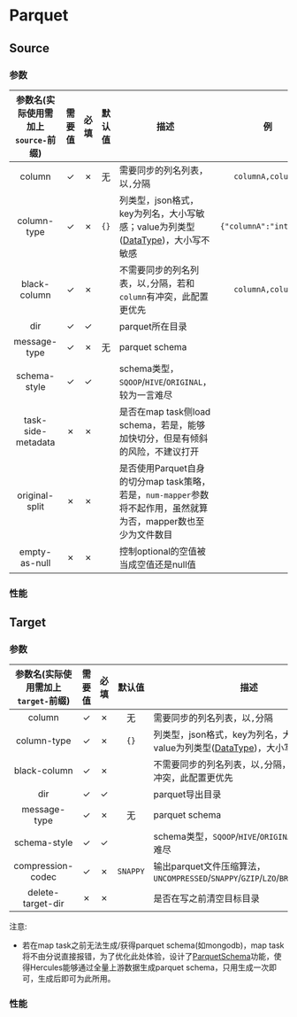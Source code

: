 # Parquet
## Source
### 参数

|参数名(实际使用需加上`source-`前缀)|需要值|必填|默认值|描述|例|
|:---:|:---:|:---:|:---:|---|:---:|
|column|✓|✗|无|需要同步的列名列表，以`,`分隔|`columnA,columnB`|
|column-type|✓|✗|`{}`|列类型，json格式，key为列名，大小写敏感；value为列类型([DataType](../dev/Core.md#DataType))，大小写不敏感|`{"columnA":"integer"}`|
|black-column|✓|✗|` `|不需要同步的列名列表，以`,`分隔，若和`column`有冲突，此配置更优先|`columnA,columnB`|
|dir|✓|✓| |parquet所在目录| |
|message-type|✓|✗|无|parquet schema| |
|schema-style|✓|✓| |schema类型，`SQOOP`/`HIVE`/`ORIGINAL`，较为一言难尽| |
|task-side-metadata|✗|✗| |是否在map task侧load schema，若是，能够加快切分，但是有倾斜的风险，不建议打开| |
|original-split|✗|✗| |是否使用Parquet自身的切分map task策略，若是，`num-mapper`参数将不起作用，虽然就算为否，mapper数也至少为文件数目| |
|empty-as-null|✗|✗| |控制optional的空值被当成空值还是null值| |

### 性能


## Target
### 参数

|参数名(实际使用需加上`target-`前缀)|需要值|必填|默认值|描述|例|
|:---:|:---:|:---:|:---:|---|:---:|
|column|✓|✗|无|需要同步的列名列表，以`,`分隔|`columnA,columnB`|
|column-type|✓|✗|`{}`|列类型，json格式，key为列名，大小写敏感；value为列类型([DataType](../dev/Core.md#DataType))，大小写不敏感|`{"columnA":"integer"}`|
|black-column|✓|✗|` `|不需要同步的列名列表，以`,`分隔，若和`column`有冲突，此配置更优先|`columnA,columnB`|
|dir|✓|✓| |parquet导出目录| |
|message-type|✓|✗|无|parquet schema| |
|schema-style|✓|✓| |schema类型，`SQOOP`/`HIVE`/`ORIGINAL`，较为一言难尽| |
|compression-codec|✓|✗|`SNAPPY`|输出parquet文件压缩算法，`UNCOMPRESSED`/`SNAPPY`/`GZIP`/`LZO`/`BROTLI`/`LZ4`/`ZSTD`| |
|delete-target-dir|✗|✗| |是否在写之前清空目标目录| |

注意:  
+ 若在map task之前无法生成/获得parquet schema(如mongodb)，map task将不由分说直接报错，为了优化此处体验，设计了[ParquetSchema](./ParquetSchema.md)功能，使得Hercules能够通过全量上游数据生成parquet schema，只用生成一次即可，生成后即可为此所用。

### 性能
